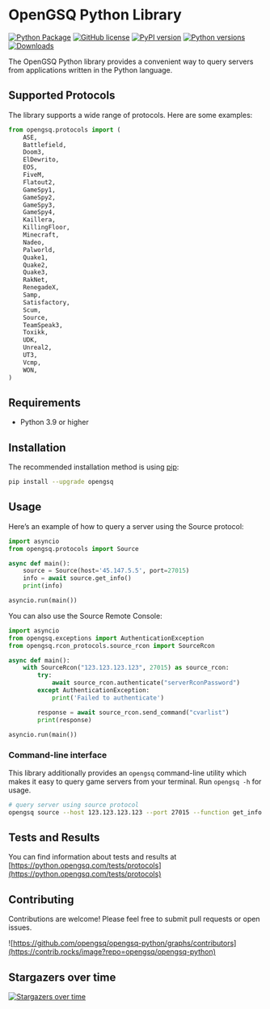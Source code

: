 # OpenGSQ Python Library

[![Python Package](https://github.com/opengsq/opengsq-python/actions/workflows/python-package.yml/badge.svg)](https://github.com/opengsq/opengsq-python/actions/workflows/python-package.yml)
[![GitHub license](https://img.shields.io/github/license/opengsq/opengsq-python)](https://github.com/opengsq/opengsq-python/blob/main/LICENSE)
[![PyPI version](https://img.shields.io/pypi/v/opengsq.svg)](https://pypi.org/project/opengsq/)
[![Python versions](https://img.shields.io/pypi/pyversions/opengsq.svg)](https://pypi.org/project/opengsq/)
[![Downloads](https://pepy.tech/badge/opengsq)](https://pepy.tech/project/opengsq)

The OpenGSQ Python library provides a convenient way to query servers
from applications written in the Python language.

## Supported Protocols

The library supports a wide range of protocols. Here are some examples:

```py
from opengsq.protocols import (
    ASE,
    Battlefield,
    Doom3,
    ElDewrito,
    EOS,
    FiveM,
    Flatout2,
    GameSpy1,
    GameSpy2,
    GameSpy3,
    GameSpy4,
    Kaillera,
    KillingFloor,
    Minecraft,
    Nadeo,
    Palworld,
    Quake1,
    Quake2,
    Quake3,
    RakNet,
    RenegadeX,
    Samp,
    Satisfactory,
    Scum,
    Source,
    TeamSpeak3,
    Toxikk,
    UDK,
    Unreal2,
    UT3,
    Vcmp,
    WON,
)
```

## Requirements

- Python 3.9 or higher

## Installation

The recommended installation method is using [pip](http://pip-installer.org/):

```sh
pip install --upgrade opengsq
```

## Usage

Here’s an example of how to query a server using the Source protocol:

```py
import asyncio
from opengsq.protocols import Source

async def main():
    source = Source(host='45.147.5.5', port=27015)
    info = await source.get_info()
    print(info)

asyncio.run(main())
```

You can also use the Source Remote Console:

```py
import asyncio
from opengsq.exceptions import AuthenticationException
from opengsq.rcon_protocols.source_rcon import SourceRcon

async def main():
    with SourceRcon("123.123.123.123", 27015) as source_rcon:
        try:
            await source_rcon.authenticate("serverRconPassword")
        except AuthenticationException:
            print('Failed to authenticate')

        response = await source_rcon.send_command("cvarlist")
        print(response)

asyncio.run(main())
```

### Command-line interface

This library additionally provides an `opengsq` command-line utility
which makes it easy to query game servers from your terminal. Run
`opengsq -h` for usage.

```sh
# query server using source protocol
opengsq source --host 123.123.123.123 --port 27015 --function get_info
```

## Tests and Results

You can find information about tests and results at [https://python.opengsq.com/tests/protocols](https://python.opengsq.com/tests/protocols)

## Contributing
Contributions are welcome! Please feel free to submit pull requests or open issues.

![https://github.com/opengsq/opengsq-python/graphs/contributors](https://contrib.rocks/image?repo=opengsq/opengsq-python)

## Stargazers over time

[![Stargazers over time](https://starchart.cc/opengsq/opengsq-python.svg?variant=adaptive)](https://starchart.cc/opengsq/opengsq-python)
